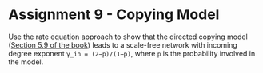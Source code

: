 # Assignment 9 - Copying Model

Use the rate equation approach to show that the directed copying model ([Section 5.9 of the book](http://networksciencebook.com/chapter/5#origins "Network Science, by Albert-László Barabási")) leads to a scale-free network with incoming degree exponent `γ_in = (2−p)/(1−p)`, where `p` is the probability involved in the model.

<!-- ## [Turn in](assignment.pdf) -->

